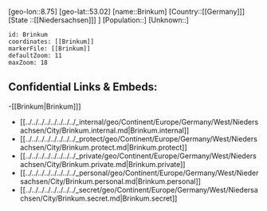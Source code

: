﻿---
location: [53.02,8.75]
mapzoom: [7,12] 
mapmarker: city 
type: City
tags:
- geo/City


SpocWebEntityId: 29356
isDeleted: false
confidential: public

---
[geo-lon::8.75]
[geo-lat::53.02]
[name::Brinkum]
[Country::[[Germany]]]
[State ::[[Niedersachsen]]] ]
[Population::]
[Unknown::]


```leaflet
id: Brinkum
coordinates: [[Brinkum]]
markerFile: [[Brinkum]]
defaultZoom: 11 
maxZoom: 18
```


## Confidential Links & Embeds: 
-[[Brinkum|Brinkum]]] 
- [[../../../../../../../../_internal/geo/Continent/Europe/Germany/West/Niedersachsen/City/Brinkum.internal.md|Brinkum.internal]] 
- [[../../../../../../../../_protect/geo/Continent/Europe/Germany/West/Niedersachsen/City/Brinkum.protect.md|Brinkum.protect]] 
- [[../../../../../../../../_private/geo/Continent/Europe/Germany/West/Niedersachsen/City/Brinkum.private.md|Brinkum.private]] 
- [[../../../../../../../../_personal/geo/Continent/Europe/Germany/West/Niedersachsen/City/Brinkum.personal.md|Brinkum.personal]] 
- [[../../../../../../../../_secret/geo/Continent/Europe/Germany/West/Niedersachsen/City/Brinkum.secret.md|Brinkum.secret]] 
